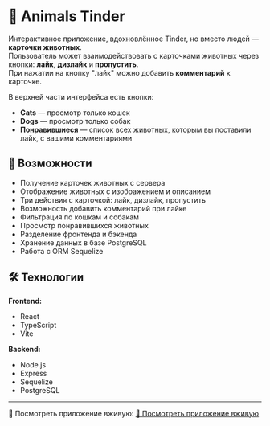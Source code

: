 # 🐾 Animals Tinder

Интерактивное приложение, вдохновлённое Tinder, но вместо людей — **карточки животных**.  
Пользователь может взаимодействовать с карточками животных через кнопки: **лайк**, **дизлайк** и **пропустить**.  
При нажатии на кнопку "лайк" можно добавить **комментарий** к карточке.

В верхней части интерфейса есть кнопки:
- **Cats** — просмотр только кошек
- **Dogs** — просмотр только собак
- **Понравившиеся** — список всех животных, которым вы поставили лайк, с вашими комментариями

## 🚀 Возможности

- Получение карточек животных с сервера
- Отображение животных с изображением и описанием
- Три действия с карточкой: лайк, дизлайк, пропустить
- Возможность добавить комментарий при лайке
- Фильтрация по кошкам и собакам
- Просмотр понравившихся животных
- Разделение фронтенда и бэкенда
- Хранение данных в базе PostgreSQL
- Работа с ORM Sequelize

## 🛠️ Технологии

**Frontend:**
- React
- TypeScript
- Vite

**Backend:**
- Node.js
- Express
- Sequelize
- PostgreSQL

---
🔗 Посмотреть приложение вживую: [🔗 Посмотреть приложение
вживую](https://animals-tinder-client.onrender.com/)
